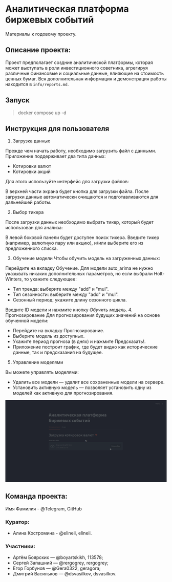 # Аналитическая платформа биржевых событий
Материалы к годовому проекту.

## Описание проекта:
Проект предполагает создние аналитической платформы, которая может выступать в роли инвестиционного советника, агрегируя различные финансовые и социальные данные, влияющие на стоимость ценных бумаг. Вся дополнительная информация и демонстрация работы находится в `info/reports.md`.

## Запуск
> docker compose up -d

## Инструкция для пользователя

1. Загрузка данных

Прежде чем начать работу, необходимо загрузить файл с данными. Приложение поддерживает два типа данных:

* Котировки валют
* Котировки акций 

Для этого используйте интерфейс для загрузки файлов:

В верхней части экрана будет кнопка для загрузки файла.
После загрузки данные автоматически очищаются и подготавливаются для дальнейшей работы.

2. Выбор тикера  

После загрузки данных необходимо выбрать тикер, который будет использован для анализа:

В левой боковой панели будет доступен поиск тикера. Введите тикер (например, валютную пару или акцию), и/или выберите его из предложенного списка.

3. Обучение модели
Чтобы обучить модель на загруженных данных:

Перейдите на вкладку Обучение. Для модели auto_arima не нужно указывать никаких дополнительных параметров, но если выбрали Holt-Winters, то укажите следующее:  
* Тип тренда: выберите между "add" и "mul".
* Тип сезонности: выберите между "add" и "mul".
* Сезонный период: укажите длину сезонного цикла.


Введите ID модели и нажмите кнопку *Обучить модель*.
4. Прогнозирование
Для прогнозирования будущих значений на основе обученной модели:

- Перейдите на вкладку Прогнозирование.
- Выберите модель из доступных.  
- Укажите период прогноза (в днях) и нажмите Предсказать!.   
- Приложение построит график, где будет видно как исторические данные, так и предсказания на будущее.


5. Управление моделями  

Вы можете управлять моделями:
- Удалить все модели — удалит все сохраненные модели на сервере.  
- Установить активную модель — позволяет установить одну из моделей как активную для прогнозирования.

![instruction.gif](info/gifs/instruction.gif)


## Команда проекта:
Имя Фамилия - @Telegram, GitHub

### Куратор:
- Алина Костромина - @elineii, elineii.

### Участники:
- Артём Боярских — @boyartskikh, 113578;
- Сергей Запашний — @rergogrey, rergogrey;
- Егор Горбунов — @Gera0322, geragora;
- Дмитрий Васильков — @dsvasilkov, dsvasilkov.
